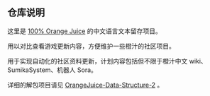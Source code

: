 ## 仓库说明

这里是 [100% Orange Juice](https://store.steampowered.com/app/282800/100_Orange_Juice/) 的中文语言文本留存项目。

用以对比查看游戏更新内容，方便维护一些橙汁的社区项目。

用于实现自动化的社区资料更新，计划内容包括但不限于橙汁中文 wiki、SumikaSystem、机器人 Sora。

详细的解包项目请见 [OrangeJuice-Data-Structure-2](http://hime.100oj.com:8137/haneki/orangejuice-data-structure-2) 。
